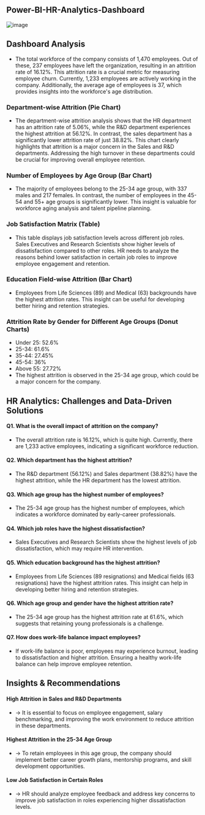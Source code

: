 ## Power-BI-HR-Analytics-Dashboard

![image](https://github.com/user-attachments/assets/bd585c03-2ec1-4b8f-8230-d5767eed0dab)

## Dashboard Analysis
* The total workforce of the company consists of 1,470 employees. Out of these, 237 employees have left the organization, resulting in an attrition rate of 16.12%. This attrition rate is a 
crucial metric for measuring employee churn. Currently, 1,233 employees are actively working in the company. Additionally, the average age of employees is 37, which provides insights into 
the workforce's age distribution.

### Department-wise Attrition (Pie Chart)

* The department-wise attrition analysis shows that the HR department has an attrition rate of 5.06%, while the R&D department experiences the highest attrition at 56.12%. In contrast, the sales department has a significantly lower attrition rate of just 38.82%. This chart clearly highlights that attrition is a major concern in the Sales and R&D departments. Addressing the high turnover in these departments could be crucial for improving overall employee retention.

### Number of Employees by Age Group (Bar Chart)
* The majority of employees belong to the 25-34 age group, with 337 males and 217 females. In contrast, the number of employees in the 45-54 and 55+ age groups is significantly lower. This insight is valuable for workforce aging analysis and talent pipeline planning.

### Job Satisfaction Matrix (Table)
* This table displays job satisfaction levels across different job roles. Sales Executives and Research Scientists show higher levels of dissatisfaction compared to other roles. HR needs to analyze the reasons behind lower satisfaction in certain job roles to improve employee engagement and retention.

### Education Field-wise Attrition (Bar Chart)
* Employees from Life Sciences (89) and Medical (63) backgrounds have the highest attrition rates. This insight can be useful for developing better hiring and retention strategies.

### Attrition Rate by Gender for Different Age Groups (Donut Charts)
* Under 25: 52.6%
* 25-34: 61.6%
* 35-44: 27.45%
* 45-54: 36%
* Above 55: 27.72%
* The highest attrition is observed in the 25-34 age group, which could be a major concern for the company.

## HR Analytics: Challenges and Data-Driven Solutions
  
#### Q1. What is the overall impact of attrition on the company?
* The overall attrition rate is 16.12%, which is quite high. Currently, there are 1,233 active employees, indicating a significant workforce reduction.
#### Q2. Which department has the highest attrition?
* The R&D department (56.12%) and Sales department (38.82%) have the highest attrition, while the HR department has the lowest attrition.
#### Q3. Which age group has the highest number of employees?
* The 25-34 age group has the highest number of employees, which indicates a workforce dominated by early-career professionals.
#### Q4. Which job roles have the highest dissatisfaction?
* Sales Executives and Research Scientists show the highest levels of job dissatisfaction, which may require HR intervention.
#### Q5. Which education background has the highest attrition?
* Employees from Life Sciences (89 resignations) and Medical fields (63 resignations) have the highest attrition rates. This insight can help in developing better hiring and retention strategies.
#### Q6. Which age group and gender have the highest attrition rate?
* The 25-34 age group has the highest attrition rate at 61.6%, which suggests that retaining young professionals is a challenge.
#### Q7. How does work-life balance impact employees?
* If work-life balance is poor, employees may experience burnout, leading to dissatisfaction and higher attrition. Ensuring a healthy work-life balance can help improve employee retention.

## Insights & Recommendations
#### High Attrition in Sales and R&D Departments
* → It is essential to focus on employee engagement, salary benchmarking, and improving the work environment to reduce attrition in these departments.
#### Highest Attrition in the 25-34 Age Group
* → To retain employees in this age group, the company should implement better career growth plans, mentorship programs, and skill development opportunities.
#### Low Job Satisfaction in Certain Roles
* → HR should analyze employee feedback and address key concerns to improve job satisfaction in roles experiencing higher dissatisfaction levels.

